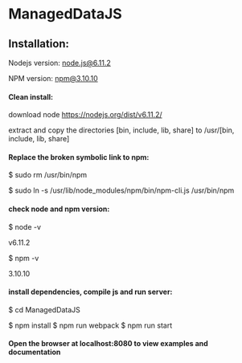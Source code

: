 # ManagedDataJS

## Installation:

Nodejs version: node.js@6.11.2

NPM version: npm@3.10.10



#### Clean install:

download node https://nodejs.org/dist/v6.11.2/

extract and copy the directories [bin, include, lib, share] to /usr/[bin, include, lib, share]


#### Replace the broken symbolic link to npm:

$  sudo rm /usr/bin/npm

$  sudo ln -s /usr/lib/node_modules/npm/bin/npm-cli.js /usr/bin/npm


#### check node and npm version:

$  node -v

v6.11.2

$  npm -v

3.10.10


#### install dependencies, compile js and run server:

$  cd ManagedDataJS

$  npm install
$  npm run webpack
$  npm run start

#### Open the browser at localhost:8080 to view examples and documentation

